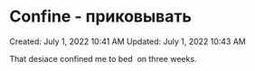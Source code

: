 # Confine - приковывать

Created: July 1, 2022 10:41 AM
Updated: July 1, 2022 10:43 AM

That desiace confined me to bed  on three weeks.